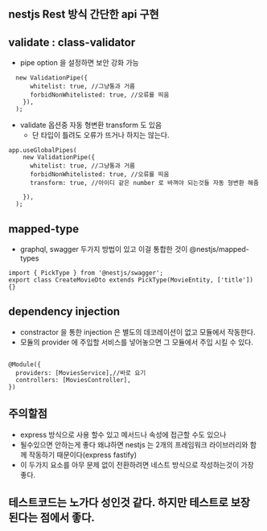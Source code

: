 ## nestjs Rest 방식 간단한 api 구현

## validate : class-validator

- pipe option 을 설정하면 보안 강화 가능

```
  new ValidationPipe({
      whitelist: true, //그냥통과 거름
      forbidNonWhitelisted: true, //오류를 띄움
    }),
  );
```

- validate 옵션중 자동 형변환 transform 도 있음
  - 단 타입이 틀려도 오류가 뜨거나 하지는 않는다.

```
app.useGlobalPipes(
    new ValidationPipe({
      whitelist: true, //그냥통과 거름
      forbidNonWhitelisted: true, //오류를 띄움
      transform: true, //아이디 같은 number 로 바껴야 되는것들 자동 형변환 해줌

    }),
  );
```

## mapped-type

- graphql, swagger 두가지 방법이 있고 이걸 통합한 것이 @nestjs/mapped-types

```
import { PickType } from '@nestjs/swagger';
export class CreateMovieDto extends PickType(MovieEntity, ['title']) {}
```

## dependency injection

- constractor 을 통한 injection 은 별도의 데코레이션이 없고 모듈에서 작동한다.
- 모듈의 provider 에 주입할 서비스를 넣어놓으면 그 모듈에서 주입 시킬 수 있다.

```

@Module({
  providers: [MoviesService],//바로 요기
  controllers: [MoviesController],
})
```

## 주의할점

- express 방식으로 사용 할수 있고 메서드나 속성에 접근할 수도 있으나
- 될수있으면 안하는게 좋다 왜냐하면 nestjs 는 2개의 프레임워크 라이브러리와 함께 작동하기 때문이다(express fastify)
- 이 두가지 요소를 아무 문제 없이 전환하려면 네스트 방식으로 작성하는것이 가장 좋다.

## 테스트코드는 노가다 성인것 같다. 하지만 테스트로 보장 된다는 점에서 좋다.
